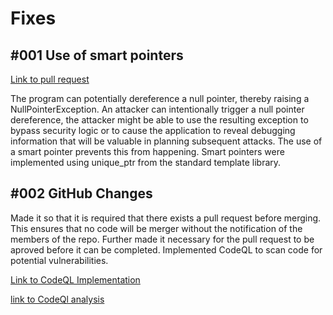 # Fixes 
## #001 Use of smart pointers 

[Link to pull request](https://github.com/AndrewHolm/MNIST/pull/3)

The program can potentially dereference a null pointer, thereby raising a NullPointerException. An attacker can intentionally trigger a null pointer dereference, the attacker might be able to use the resulting exception to bypass security logic or to cause the application to reveal debugging information that will be valuable in planning subsequent attacks. The use of a smart pointer prevents this from happening. Smart pointers were implemented using unique_ptr from the standard template library. 


## #002 GitHub Changes

Made it so that it is required that there exists a pull request before merging. This ensures that no code will be merger without the notification of the members of the repo. Further made it necessary for the pull request to be aproved before it can be completed. Implemented CodeQL to scan code for potential vulnerabilities.

[Link to CodeQL Implementation](https://github.com/AndrewHolm/MNIST/tree/main/.github/workflows)

[link to CodeQl analysis]()
